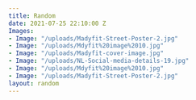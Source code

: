 ```yaml
---
title: Random
date: 2021-07-25 22:10:00 Z
Images:
- Image: "/uploads/Madyfit-Street-Poster-2.jpg"
- Image: "/uploads/Mdyfit%20image%2010.jpg"
- Image: "/uploads/Madyfit-cover-image.jpg"
- Image: "/uploads/NL-Social-media-details-19.jpg"
- Image: "/uploads/Mdyfit%20image%2010.jpg"
- Image: "/uploads/Madyfit-Street-Poster-2.jpg"
layout: random
---
```


